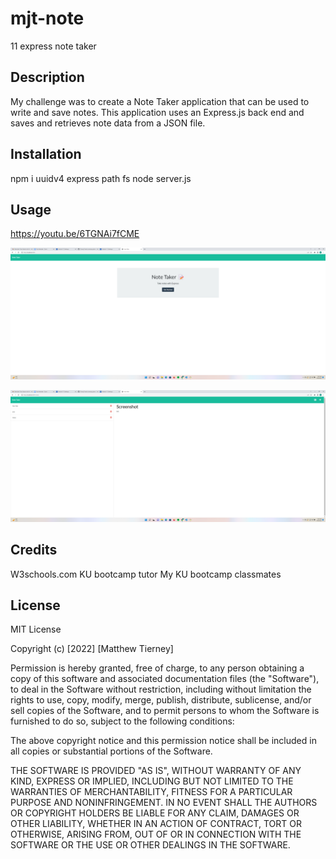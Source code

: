 # mjt-note
11 express note taker 

## Description
My challenge was to create a Note Taker application that can be used to write and save notes. This application uses an Express.js back end and saves and retrieves note data from a JSON file.

## Installation 
npm i uuidv4 express path fs
node server.js

## Usage

https://youtu.be/6TGNAi7fCME

![alt text](assets/images/Screenshot%20(12).png)

![alt text](assets/images/Screenshot%20(14).png)


## Credits
W3schools.com
KU bootcamp tutor 
My KU bootcamp classmates


## License 

MIT License

Copyright (c) [2022] [Matthew Tierney]

Permission is hereby granted, free of charge, to any person obtaining a copy
of this software and associated documentation files (the "Software"), to deal
in the Software without restriction, including without limitation the rights
to use, copy, modify, merge, publish, distribute, sublicense, and/or sell
copies of the Software, and to permit persons to whom the Software is
furnished to do so, subject to the following conditions:

The above copyright notice and this permission notice shall be included in all
copies or substantial portions of the Software.

THE SOFTWARE IS PROVIDED "AS IS", WITHOUT WARRANTY OF ANY KIND, EXPRESS OR
IMPLIED, INCLUDING BUT NOT LIMITED TO THE WARRANTIES OF MERCHANTABILITY,
FITNESS FOR A PARTICULAR PURPOSE AND NONINFRINGEMENT. IN NO EVENT SHALL THE
AUTHORS OR COPYRIGHT HOLDERS BE LIABLE FOR ANY CLAIM, DAMAGES OR OTHER
LIABILITY, WHETHER IN AN ACTION OF CONTRACT, TORT OR OTHERWISE, ARISING FROM,
OUT OF OR IN CONNECTION WITH THE SOFTWARE OR THE USE OR OTHER DEALINGS IN THE
SOFTWARE.